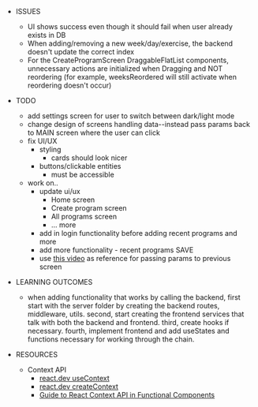 - ISSUES

  - UI shows success even though it should fail when user already exists in DB
  - When adding/removing a new week/day/exercise, the backend doesn't update the correct index
  - For the CreateProgramScreen DraggableFlatList components, unnecessary actions are initialized when Dragging and NOT reordering (for example, weeksReordered will still activate when reordering doesn't occur)

- TODO

  - add settings screen for user to switch between dark/light mode
  - change design of screens handling data--instead pass params back to MAIN screen where the user can click
  - fix UI/UX
    - styling
      - cards should look nicer
    - buttons/clickable entities
      - must be accessible
  - work on..
    - update ui/ux
      - Home screen
      - Create program screen
      - All programs screen
      - ... more
    - add in login functionality before adding recent programs and more
    - add more functionality - recent programs
      SAVE
    - use [this video](https://www.youtube.com/watch?v=LngU_qwAhQA) as reference for passing params to previous screen

- LEARNING OUTCOMES

  - when adding functionality that works by calling the backend, first start with the server folder by creating the backend routes, middleware, utils. second, start creating the frontend services that talk with both the backend and frontend. third, create hooks if necessary. fourth, implement frontend and add useStates and functions necessary for working through the chain.

- RESOURCES
  - Context API
    - [react.dev useContext](https://react.dev/reference/react/useContext)
    - [react.dev createContext](https://react.dev/reference/react/createContext)
    - [Guide to React Context API in Functional Components](https://dev.to/danireptor/guide-to-react-context-api-on-functional-components-1kj4)
